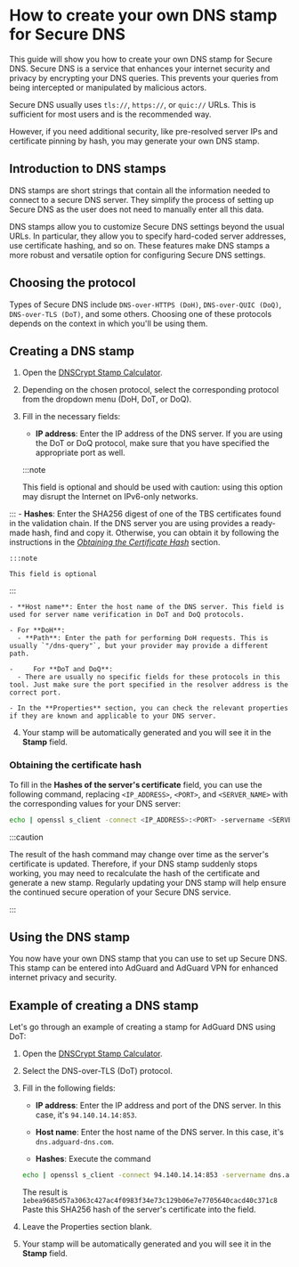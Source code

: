 # How to create your own DNS stamp for Secure DNS

This guide will show you how to create your own DNS stamp for Secure DNS. Secure DNS is a service that enhances your internet security and privacy by encrypting your DNS queries. This prevents your queries from being intercepted or manipulated by malicious actors.

Secure DNS usually uses `tls://`, `https://`, or `quic://` URLs. This is sufficient for most users and is the recommended way.

However, if you need additional security, like pre-resolved server IPs and certificate pinning by hash, you may generate your own DNS stamp.

## Introduction to DNS stamps

DNS stamps are short strings that contain all the information needed to connect to a secure DNS server. They simplify the process of setting up Secure DNS as the user does not need to manually enter all this data.

DNS stamps allow you to customize Secure DNS settings beyond the usual URLs. In particular, they allow you to specify hard-coded server addresses, use certificate hashing, and so on. These features make DNS stamps a more robust and versatile option for configuring Secure DNS settings.

## Choosing the protocol

Types of Secure DNS include `DNS-over-HTTPS (DoH)`, `DNS-over-QUIC (DoQ)`, `DNS-over-TLS (DoT)`, and some others. Choosing one of these protocols depends on the context in which you'll be using them.

## Creating a DNS stamp

1. Open the [DNSCrypt Stamp Calculator](https://dnscrypt.info/stamps/).

2. Depending on the chosen protocol, select the corresponding protocol from the dropdown menu (DoH, DoT, or DoQ).

3. Fill in the necessary fields:
    - **IP address**: Enter the IP address of the DNS server. If you are using the DoT or DoQ protocol, make sure that you have specified the appropriate port as well.

    :::note

    This field is optional and should be used with caution: using this option may disrupt the Internet on IPv6-only networks.


:::
    - **Hashes**: Enter the SHA256 digest of one of the TBS certificates found in the validation chain. If the DNS server you are using provides a ready-made hash, find and copy it. Otherwise, you can obtain it by following the instructions in the [*Obtaining the Certificate Hash*](#obtaining-the-certificate-hash) section.

    :::note

    This field is optional


:::

    - **Host name**: Enter the host name of the DNS server. This field is used for server name verification in DoT and DoQ protocols.

    - For **DoH**:
      - **Path**: Enter the path for performing DoH requests. This is usually `"/dns-query"`, but your provider may provide a different path.

    -     For **DoT and DoQ**:
      - There are usually no specific fields for these protocols in this tool. Just make sure the port specified in the resolver address is the correct port.

    - In the **Properties** section, you can check the relevant properties if they are known and applicable to your DNS server.

4. Your stamp will be automatically generated and you will see it in the **Stamp** field.

### Obtaining the certificate hash

To fill in the **Hashes of the server's certificate** field, you can use the following command, replacing `<IP_ADDRESS>`, `<PORT>`, and `<SERVER_NAME>` with the corresponding values for your DNS server:

```bash
echo | openssl s_client -connect <IP_ADDRESS>:<PORT> -servername <SERVER_NAME> 2>/dev/null | openssl x509 -outform der | openssl asn1parse -inform der -strparse 4 -noout -out - | openssl dgst -sha256
```

:::caution

The result of the hash command may change over time as the server's certificate is updated. Therefore, if your DNS stamp suddenly stops working, you may need to recalculate the hash of the certificate and generate a new stamp. Regularly updating your DNS stamp will help ensure the continued secure operation of your Secure DNS service.

:::

## Using the DNS stamp

You now have your own DNS stamp that you can use to set up Secure DNS. This stamp can be entered into AdGuard and AdGuard VPN for enhanced internet privacy and security.

## Example of creating a DNS stamp

Let's go through an example of creating a stamp for AdGuard DNS using DoT:

1. Open the [DNSCrypt Stamp Calculator](https://dnscrypt.info/stamps/).

2. Select the DNS-over-TLS (DoT) protocol.

3. Fill in the following fields:

    - **IP address**: Enter the IP address and port of the DNS server. In this case, it's `94.140.14.14:853`.

    - **Host name**: Enter the host name of the DNS server. In this case, it's `dns.adguard-dns.com`.

    - **Hashes**: Execute the command

    ```bash
    echo | openssl s_client -connect 94.140.14.14:853 -servername dns.adguard-dns.com 2>/dev/null | openssl x509 -outform der | openssl asn1parse -inform der -strparse 4 -noout -out - | openssl dgst -sha256
    ```

    The result is `1ebea9685d57a3063c427ac4f0983f34e73c129b06e7e7705640cacd40c371c8` Paste this SHA256 hash of the server's certificate into the field.

4. Leave the Properties section blank.

5. Your stamp will be automatically generated and you will see it in the **Stamp** field.
